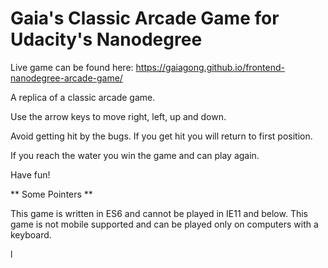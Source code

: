 Gaia's Classic Arcade Game for Udacity's Nanodegree
================================================

Live game can be found here: https://gaiagong.github.io/frontend-nanodegree-arcade-game/

A replica of a classic arcade game.

Use the arrow keys to move right, left, up and down.

Avoid getting hit by the bugs.
If you get hit you will return to first position.

If you reach the water you win the game and can play again.

Have fun!


** Some Pointers **

This game is written in ES6 and cannot be played in IE11 and below.
This game is not mobile supported and can be played only on computers with a keyboard.

l
